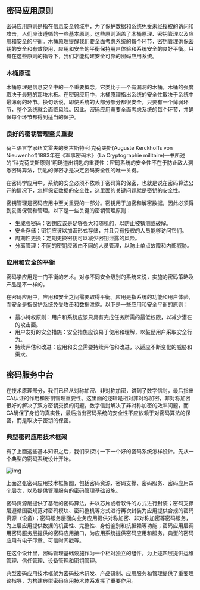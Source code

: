 ## 密码应用原则

密码应用原则是指在信息安全领域中，为了保护数据和系统免受未经授权的访问和攻击，人们应该遵循的一些基本原则。这些原则涵盖了木桶原理、密钥管理以及应用和安全的平衡。木桶原理提醒我们要全面考虑系统的每个环节，密钥管理确保密钥的安全和有效使用，应用和安全的平衡保持用户体验和系统安全的良好平衡。只有在这些原则的指导下，我们才能构建安全可靠的密码应用系统。

### 木桶原理

木桶原理是信息安全中的一个重要概念，它类比于一个有漏洞的木桶，木桶的强度取决于最短的那块木板。在密码应用中，木桶原理指出系统的安全性取决于系统中最薄弱的环节。换句话说，即使系统的大部分部分都很安全，只要有一个薄弱环节，整个系统就会面临风险。因此，密码应用需要全面考虑系统的每个环节，并确保每个环节都得到适当的保护。

### 良好的密钥管理至关重要

荷兰语言学家纽文霍夫的奥古斯特·科克荷夫斯(Auguste Kerckhoffs von Nieuwenhof)1883年在《军事密码术》（La Cryptographie militaire)—书所述的“科克荷夫斯原则”明确道出钥匙的重要性：密码系统的安全性不在于防止敌人洞悉密码算法，钥匙的保密才是决定密码安全性的唯一关键。

在密码学应用中，系统的安全必须不依赖于密码算的保密，也就是说在密码算法公开的情况下，怎样保证数据的安全性，这里面的关键问题就是密钥的安全性。

密钥管理是密码应用中至关重要的一部分。密钥用于加密和解密数据，因此必须得到妥善保管和管理。以下是一些关键的密钥管理原则：

- 生成强密码：密钥应该是足够强大和随机的，以防止被猜测或破解。
- 安全存储：密钥应该以加密形式存储，并且只有授权的人员能够访问它们。
- 周期性更换：定期更换密钥可以减少密钥泄露的风险。
- 分离管理：不同的密钥应该由不同的人员管理，以防止单点故障和内部威胁。

### 应用和安全的平衡

密码学应用是一门平衡的艺术。对与不同安全级别的系统来说，实施的密码策略及产品是不一样的。

在密码应用中，应用和安全之间需要取得平衡。应用是指系统的功能和用户体验，而安全是指保护系统免受攻击和数据泄露。以下是一些应用和安全平衡的原则：

- 最小特权原则：用户和系统应该只具有完成任务所需的最低权限，以减少潜在的攻击面。
- 用户友好的安全措施：安全措施应该易于使用和理解，以鼓励用户采取安全行为。
- 持续评估和改进：应用和安全需要持续评估和改进，以适应不断变化的威胁和需求。

## 密码服务中台

在技术原理部分，我们已经从对称加密、非对称加密，讲到了数字信封，最后指出CA认证的作用和密钥管理重要性。这里面的逻辑是相对非对称加密，非对称加密很好的解决了双方密钥交换的问题，数字信封解决了非对称加密的效率问题，而CA确保了身份的真实性，最后指出密码系统的安全性不应依赖于对密码算法的保密，而是取决于密钥的保密。

### 典型密码应用技术框架

有了上面这些基本知识之后，我们来探讨一下一个好的密码系统怎样设计。先从一个典型的密码系统设计开始。

![img](https://staticcdn1-5.umiwi.com/epms_ebook/b6242ee42c2641ec4c4fced64d825489.jpg?x-oss-process=image/resize,w_1920,m_lfit)

上面这张密码应用技术框架图，包括密码资源、密码支撑、密码服务、密码应用四个层次，以及提供管理服务的密码管理基础设施。

密码资源层提供了基础的密码算法，并以芯片或者软件的方式进行封装；密码支撑层遵循国密规范对密码模块、密码整机等方式进行再次封装为应用提供合规的密码资源（设备）；密码服务层面向业务应用提供对称加密、非对称加密等密码服务，为上层应用提供数据的机密性、完整性、身份鉴别和抗抵赖等功能；密码应用层调用密码服务层提供的密码应用接口，为应用系统提供密码应用和服务。典型的密码应用有电子印章、可信时间戳等。

在这个设计里，密码管理基础设施作为一个相对独立的组件，为上述四层提供运维管理、信任管理、设备管理和密钥管理。

典型密码应用技术框架为密码技术研发、产品研制、应用服务和管理提供了重要理论指导，为构建典型密码应用技术体系发挥了重要作用。